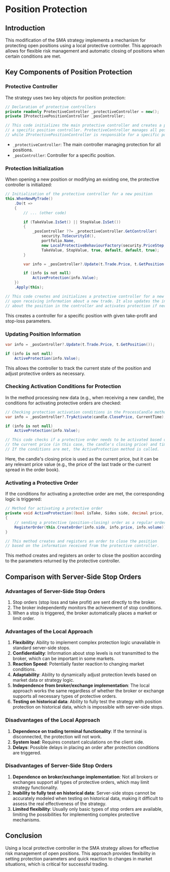 # Position Protection

## Introduction

This modification of the SMA strategy implements a mechanism for protecting open positions using a local protective controller. This approach allows for flexible risk management and automatic closing of positions when certain conditions are met.

## Key Components of Position Protection

### Protective Controller

The strategy uses two key objects for position protection:

```cs
// Declaration of protective controllers
private readonly ProtectiveController _protectiveController = new();
private IProtectivePositionController _posController;

// This code initializes the main protective controller and creates a placeholder for
// a specific position controller. ProtectiveController manages all positions,
// while IProtectivePositionController is responsible for a specific position.
```

- `_protectiveController`: The main controller managing protection for all positions.
- `_posController`: Controller for a specific position.

### Protection Initialization

When opening a new position or modifying an existing one, the protective controller is initialized:

```cs
// Initialization of the protective controller for a new position
this.WhenNewMyTrade()
	.Do(t =>
	{
		// ... (other code)

		if (TakeValue.IsSet() || StopValue.IsSet())
		{
			_posController ??= _protectiveController.GetController(
				security.ToSecurityId(),
				portfolio.Name,
				new LocalProtectiveBehaviourFactory(security.PriceStep, security.Decimals),
				TakeValue, StopValue, true, default, default, true);
		}

		var info = _posController?.Update(t.Trade.Price, t.GetPosition());

		if (info is not null)
			ActiveProtection(info.Value);
	})
	.Apply(this);

// This code creates and initializes a protective controller for a new position
// upon receiving information about a new trade. It also updates the information
// about the position in the controller and activates protection if necessary.
```

This creates a controller for a specific position with given take-profit and stop-loss parameters.

### Updating Position Information

```cs
var info = _posController?.Update(t.Trade.Price, t.GetPosition());

if (info is not null)
	ActiveProtection(info.Value);
```

This allows the controller to track the current state of the position and adjust protective orders as necessary.

### Checking Activation Conditions for Protection

In the method processing new data (e.g., when receiving a new candle), the conditions for activating protective orders are checked:

```cs
// Checking protection activation conditions in the ProcessCandle method
var info = _posController?.TryActivate(candle.ClosePrice, CurrentTime);

if (info is not null)
	ActiveProtection(info.Value);

// This code checks if a protective order needs to be activated based on
// the current price (in this case, the candle's closing price) and time.
// If the conditions are met, the ActiveProtection method is called.
```

Here, the candle's closing price is used as the current price, but it can be any relevant price value (e.g., the price of the last trade or the current spread in the order book).

### Activating a Protective Order

If the conditions for activating a protective order are met, the corresponding logic is triggered:

```cs
// Method for activating a protective order
private void ActiveProtection((bool isTake, Sides side, decimal price, decimal volume, OrderCondition condition) info)
{
	// sending a protective (position-closing) order as a regular order
	RegisterOrder(this.CreateOrder(info.side, info.price, info.volume));
}

// This method creates and registers an order to close the position
// based on the information received from the protective controller.
```

This method creates and registers an order to close the position according to the parameters returned by the protective controller.

## Comparison with Server-Side Stop Orders

### Advantages of Server-Side Stop Orders

1. Stop orders (stop loss and take profit) are sent directly to the broker.
2. The broker independently monitors the achievement of stop conditions.
3. When a stop is triggered, the broker automatically places a market or limit order.

### Advantages of the Local Approach

1. **Flexibility**: Ability to implement complex protection logic unavailable in standard server-side stops.
2. **Confidentiality**: Information about stop levels is not transmitted to the broker, which can be important in some markets.
3. **Reaction Speed**: Potentially faster reaction to changing market conditions.
4. **Adaptability**: Ability to dynamically adjust protection levels based on market data or strategy logic.
5. **Independence from broker/exchange implementation**: The local approach works the same regardless of whether the broker or exchange supports all necessary types of protective orders.
6. **Testing on historical data**: Ability to fully test the strategy with position protection on historical data, which is impossible with server-side stops.

### Disadvantages of the Local Approach

1. **Dependence on trading terminal functionality**: If the terminal is disconnected, the protection will not work.
2. **System load**: Requires constant calculations on the client side.
3. **Delays**: Possible delays in placing an order after protection conditions are triggered.

### Disadvantages of Server-Side Stop Orders

1. **Dependence on broker/exchange implementation**: Not all brokers or exchanges support all types of protective orders, which may limit strategy functionality.
2. **Inability to fully test on historical data**: Server-side stops cannot be accurately modeled when testing on historical data, making it difficult to assess the real effectiveness of the strategy.
3. **Limited flexibility**: Usually only basic types of stop orders are available, limiting the possibilities for implementing complex protective mechanisms.

## Conclusion

Using a local protective controller in the SMA strategy allows for effective risk management of open positions. This approach provides flexibility in setting protection parameters and quick reaction to changes in market situations, which is critical for successful trading.